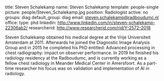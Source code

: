title: Steven Schalekamp
name: Steven Schalekamp
template: people-single
picture: people/Steven_Schalekamp.jpg
position: Radiologist
active: no
groups: diag
default_group: diag
email: steven.schalekamp@radboudumc.nl
office: 
type: phd
linkedin: http://www.linkedin.com/in/steven-schalekamp-22306ab2/
researcherid: http://www.researcherid.com/rid/Y-2572-2018

Steven Schalekamp obtained his medical degree at the Vrije Universiteit Amsterdam at 2011. Afterwards he joined the Diagnostic Image Analysis Group and in 2015 he completed his PhD entitled: Advanced processing in chest radiography: impact on observer performance. In 2019 he finished his radiology residency at the Radboudumc, and is currently working as a fellow chest radiology in Meander Medical Center in Amersfoort. As a part-time researcher his focus was on validation and implementation of AI in radiology.
